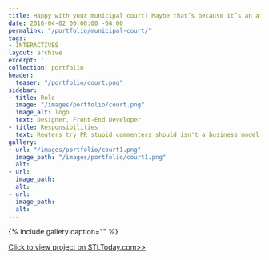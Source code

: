 ```yaml
---
title: Happy with your municipal court? Maybe that’s because it’s an affluent community
date: 2016-04-02 00:00:00 -04:00
permalink: "/portfolio/municipal-court/"
tags:
- INTERACTIVES
layout: archive
excerpt: ''
collection: portfolio
header:
  teaser: "/portfolio/court.png"
sidebar:
- title: Role
  image: "/images/portfolio/court.png"
  image_alt: logo
  text: Designer, Front-End Developer
- title: Responsibilities
  text: Reuters try PR stupid commenters should isn't a business model
gallery:
- url: "/images/portfolio/court1.png"
  image_path: "/images/portfolio/court1.png"
  alt: 
- url: 
  image_path: 
  alt: 
- url: 
  image_path: 
  alt: 
---
```


{% include gallery caption="" %}

[Click to view project on STLToday.com>>](http://www.stltoday.com/news/municipal-courts-by-median-income-and-satisfaction-rate/html_fb687885-166e-54ef-9ba7-9d2c3bb1ea81.html)
